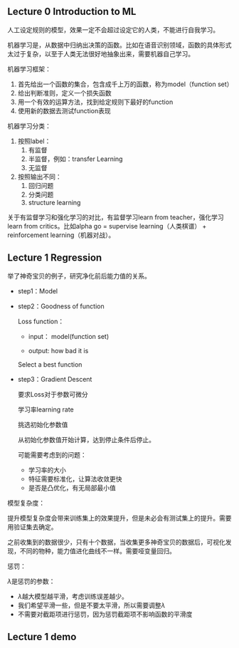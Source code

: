 ## Lecture 0 Introduction to ML

人工设定规则的模型，效果一定不会超过设定它的人类，不能进行自我学习。

机器学习是，从数据中归纳出决策的函数。比如在语音识别领域，函数的具体形式太过于复杂，以至于人类无法很好地抽象出来，需要机器自己学习。

机器学习框架：

1. 首先给出一个函数的集合，包含成千上万的函数，称为model（function set）
2. 给出判断准则，定义一个损失函数
3. 用一个有效的运算方法，找到给定规则下最好的function
4. 使用新的数据去测试function表现

机器学习分类：

1. 按照label：
   1. 有监督
   2. 半监督，例如：transfer Learning
   3. 无监督
2. 按照输出不同：
   1. 回归问题
   2. 分类问题
   3. structure learning

关于有监督学习和强化学习的对比，有监督学习learn from teacher，强化学习learn from critics。比如alpha go = supervise learning（人类棋谱） + reinforcement learning（机器对战）。

## Lecture 1 Regression

举了神奇宝贝的例子，研究净化前后能力值的关系。

- step1：Model

- step2：Goodness of function

  Loss function：

  - input： model(function set)

  - output: how bad it is

  Select a best function

- step3：Gradient Descent 

  要求Loss对于参数可微分

  学习率learning rate

  挑选初始化参数值

  从初始化参数值开始计算，达到停止条件后停止。

  可能需要考虑到的问题：

  - 学习率的大小
  - 特征需要标准化，让算法收敛更快
  - 是否是凸优化，有无局部最小值

模型复杂度：

提升模型复杂度会带来训练集上的效果提升，但是未必会有测试集上的提升。需要用验证集去确定。

之前收集到的数据很少，只有十个数据，当收集更多神奇宝贝的数据后，可视化发现，不同的物种，能力值进化曲线不一样。需要哑变量回归。

惩罚：

$\lambda$是惩罚的参数：

- $\lambda$越大模型越平滑，考虑训练误差越少。
- 我们希望平滑一些，但是不要太平滑，所以需要调整$\lambda$
- 不需要对截距项进行惩罚，因为惩罚截距项不影响函数的平滑度

## Lecture 1 demo















